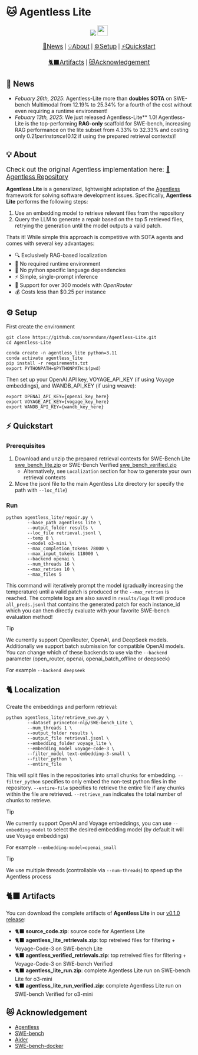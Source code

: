 # 🐱 Agentless Lite

<p align="center">
    <a href="https://arxiv.org/abs/2407.01489"><img src="https://img.shields.io/badge/📑-Arxiv-b31b1b?style=for-the-badge"></a>
    <a href="https://github.com/sorendunn/Agentless-Lite/blob/master/LICENSE"><img src="https://forthebadge.com/images/badges/license-mit.svg" style="height: 28px"></a>
</p>

<p align="center">
    <big><a href="#-news">📢News</a></big> |
    <big><a href="#-about">💡About</a></big> |
    <big><a href="#-setup">⚙️Setup</a></big> |
    <big><a href="#-quickstart">⚡Quickstart</a></big>
</p>
<p align="center">
    <big><a href="#-artifacts">🐈‍⬛Artifacts</a></big> |
    <big><a href="#-acknowledgement">😻Acknowledgement</a></big>
</p>

## 📢 News

- *Febuary 26th, 2025*: Agentless-Lite more than **doubles SOTA** on SWE-bench Multimodal from 12.19% to 25.34% for a fourth of the cost without even requiring a runtime environment!
- *Febuary 13th, 2025*: We just released Agentless-Lite** 1.0! Agentless-Lite is the top-performing **RAG-only** scaffold for SWE-bench, increasing RAG performance on the lite subset from 4.33% to 32.33% and costing only $0.21 per instance ($0.12 if using the prepared retrieval contexts)!

## 💡 About

<p align="left">
    <big>Check out the original Agentless implementation here: <a href="https://github.com/OpenAutoCoder/Agentless">🚀 Agentless Repository</a></big>
</p>

**Agentless Lite** is a generalized, lightweight adaptation of the [Agentless](https://github.com/OpenAutoCoder/Agentless) framework for solving software development issues. Specifically, **Agentless Lite** performs the following steps:

1. Use an embedding model to retrieve relevant files from the repository
2. Query the LLM to generate a repair based on the top 5 retrieved files, retrying the generation until the model outputs a valid patch.

Thats it! While simple this approach is competitive with SOTA agents and comes with several key advantages:

- 🔍 Exclusively RAG-based localization
- 💨 No required runtime environment
- 🐍 No python specific language dependencies
- ⚡ Simple, single-prompt inference
- 🤝 Support for over 300 models with *OpenRouter*
- 💰 Costs less than $0.25 per instance

## ⚙️ Setup

First create the environment

```shell
git clone https://github.com/sorendunn/Agentless-Lite.git
cd Agentless-Lite

conda create -n agentless_lite python=3.11
conda activate agentless_lite
pip install -r requirements.txt
export PYTHONPATH=$PYTHONPATH:$(pwd)
```

Then set up your OpenAI API key, VOYAGE_API_KEY (if using Voyage embeddings), and WANDB_API_KEY (if using weave):

```shell
export OPENAI_API_KEY={openai_key_here}
export VOYAGE_API_KEY={vogage_key_here}
export WANDB_API_KEY={wandb_key_here}
```

## ⚡ Quickstart

### Prerequisites

1. Download and unzip the prepared retrieval contexts for SWE-Bench Lite [swe_bench_lite.zip](https://github.com/sorendunn/Agentless-Lite/releases/download/v0.1.0/agentless_lite_retrievals.zip) or SWE-Bench Verified [swe_bench_verified.zip](https://github.com/sorendunn/Agentless-Lite/releases/download/v0.1.0/agentless_verified_retrievals.zip)
    - Alternatively, see `Localization` section for how to generate your own retrieval contexts
2. Move the jsonl file to the main Agentless Lite directory (or specify the path with `--loc_file`)

### Run

```shell
python agentless_lite/repair.py \
        --base_path agentless_lite \
        --output_folder results \
        --loc_file retrieval.jsonl \
        --temp 0 \
        --model o3-mini \
        --max_completion_tokens 78000 \
        --max_input_tokens 118000 \
        --backend openai \
        --num_threads 16 \
        --max_retries 10 \
        --max_files 5
```

This command will iteratively prompt the model (gradually increasing the temperature) until a valid patch is produced or the `--max_retries` is reached. The complete logs are also saved in `results/logs` It will produce `all_preds.jsonl` that contains the generated patch for each instance_id which you can then directly evaluate with your favorite SWE-bench evaluation method!

> [!TIP]
>
> We currently support OpenRouter, OpenAI, and DeepSeek models. Additionally we support batch submission for compatible OpenAI models. You can change which of these backends to use via the `--backend` parameter (open_router, openai, openai_batch_offline or deepseek)
>
> For example `--backend deepseek`

## 🐈 Localization

Create the embeddings and perform retrieval:

```shell
python agentless_lite/retrieve_swe.py \
        --dataset princeton-nlp/SWE-bench_Lite \
        --num_threads 1 \
        --output_folder results \
        --output_file retrieval.jsonl \
        --embedding_folder voyage_lite \
        --embedding_model voyage-code-3 \
        --filter_model text-embedding-3-small \
        --filter_python \
        --entire_file
```

This will split files in the repositories into small chunks for embedding. `--filter_python` specifies to only embed the non-test python files in the repository. `--entire-file` specifies to retrieve the entire file if any chunks within the file are retrieved. `--retrieve_num` indicates the total number of chunks to retrieve.

> [!TIP]
>
> We currently support OpenAI and Voyage embeddings, you can use `--embedding-model` to select the desired embedding model (by default it will use Voyage embeddings)
>
> For example `--embedding-model=openai_small`

> [!TIP]
>
> We use multiple threads (controllable via `--num-threads`) to speed up the Agentless process

## 🐈‍⬛ Artifacts

You can download the complete artifacts of **Agentless Lite** in our [v0.1.0 release](https://github.com/sorendunn/Agentless-Lite/releases/tag/v0.1.0):

- 🐈‍⬛ **source_code.zip**: source code for Agentless Lite
- 🐈‍⬛ **agentless_lite_retrievals.zip**: top retreived files for filtering + Voyage-Code-3 on SWE-bench Lite
- 🐈‍⬛ **agentless_verified_retrievals.zip**: top retreived files for filtering + Voyage-Code-3 on SWE-bench Verified
- 🐈‍⬛ **agentless_lite_run.zip**: complete Agentless Lite run on SWE-bench Lite for o3-mini
- 🐈‍⬛ **agentless_lite_run_verified.zip**: complete Agentless Lite run on SWE-bench Verified for o3-mini

## 😻 Acknowledgement

* [Agentless](https://github.com/OpenAutoCoder/Agentless)
* [SWE-bench](https://www.swebench.com/)
* [Aider](https://github.com/paul-gauthier/aider)
* [SWE-bench-docker](https://github.com/aorwall/SWE-bench-docker)
